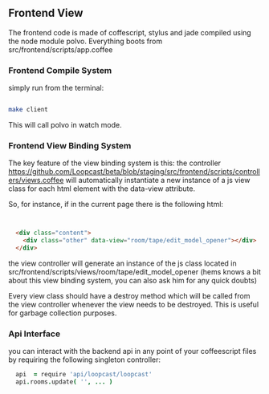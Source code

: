 ## Frontend View

The frontend code is made of coffescript, stylus and jade compiled using the node module polvo.
Everything boots from src/frontend/scripts/app.coffee

### Frontend Compile System

simply run from the terminal:

```bash

make client

```

This will call polvo in watch mode.


### Frontend View Binding System

The key feature of the view binding system is this:
the controller https://github.com/Loopcast/beta/blob/staging/src/frontend/scripts/controllers/views.coffee will automatically instantiate a new instance of a js view class for each html element with the data-view attribute.

So, for instance, if in the current page there is the following html:

```html


  <div class="content">
    <div class="other" data-view="room/tape/edit_model_opener"></div>
  </div>

```

the view controller will generate an instance of the js class located in src/frontend/scripts/views/room/tape/edit_model_opener
(hems knows a bit about this view binding system, you can also ask him for any quick doubts)

Every view class should have a destroy method which will be called from the view controller whenever the view needs to be destroyed. This is useful for garbage collection purposes.


### Api Interface

you can interact with the backend api in any point of your coffeescript files by requiring the following singleton controller:

```coffeescript
  api  = require 'api/loopcast/loopcast'
  api.rooms.update( '', ... )
```
